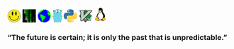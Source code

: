 <!--
**wllclngn/wllclngn** is a ✨ _special_ ✨ repository because its `README.md` appears on your GitHub profile.
-->

### <img src='https://raw.githubusercontent.com/wllclngn/wllclngn/main/ah-smiley-SMALL.png' width="30" height="30" /> <img src='https://raw.githubusercontent.com/wllclngn/wllclngn/main/matrix-rain.gif' width="30" height="30" /> <img src='https://raw.githubusercontent.com/wllclngn/wllclngn/main/Earth.gif' width="30" height="30" /> <img src='https://raw.githubusercontent.com/wllclngn/wllclngn/main/golang-gopher-small.png' height="30" />  <img src='https://raw.githubusercontent.com/wllclngn/wllclngn/main/python-small.png' width="30" height="30" />  <img src='https://raw.githubusercontent.com/wllclngn/wllclngn/main/vim-logo.png' width="30" height="30" /> <img src='https://raw.githubusercontent.com/wllclngn/wllclngn/main/linux-tux-small.png' /><br /> <br />“The future is certain; it is only the past that is unpredictable.”

<!--
<br /><br /> <img src='https://raw.githubusercontent.com/wllclngn/wllclngn/main/vapor-small.gif' width="30" height="30" />
-->
